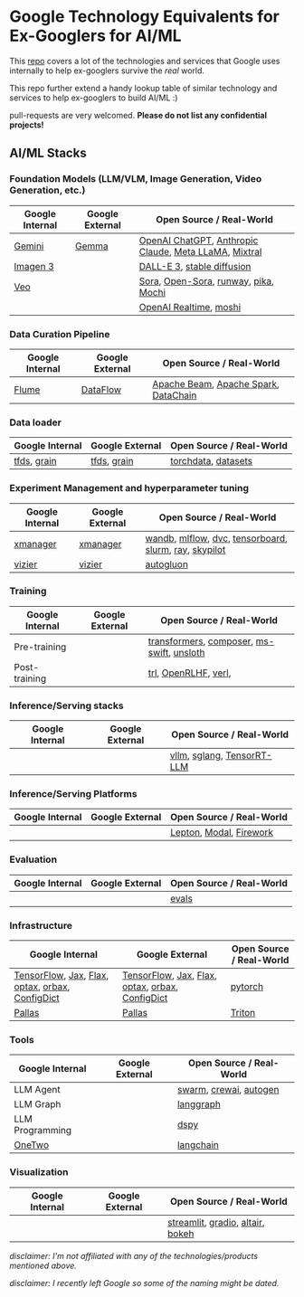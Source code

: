 # Google Technology Equivalents for Ex-Googlers for AI/ML

This [repo](https://github.com/jhuangtw/xg2xg) covers a lot of the technologies and services that Google uses internally to help ex-googlers survive the *real* world.

This repo further extend a handy lookup table of similar technology and services to help ex-googlers to build AI/ML :)

pull-requests are very welcomed. __Please do not list any confidential projects!__

## AI/ML Stacks

### Foundation Models (LLM/VLM, Image Generation, Video Generation, etc.)

| Google Internal | Google External                          | Open Source / Real-World                 |
| --------------- | ---------------------------------------- | ---------------------------------------- |
| [Gemini](https://gemini.google.com/) | [Gemma](https://github.com/google-deepmind/gemma) | [OpenAI ChatGPT](https://chat.openai.com/), [Anthropic Claude](https://claude.ai/), [Meta LLaMA](https://www.llama.com), [Mixtral](https://mistral.ai/technology/#models)|
| [Imagen 3](https://deepmind.google/technologies/imagen-3/)| | [DALL-E 3](https://openai.com/index/dall-e-3/), [stable diffusion](https://github.com/CompVis/stable-diffusion) |
| [Veo](https://deepmind.google/technologies/veo/) | | [Sora](https://openai.com/index/sora/), [Open-Sora](https://github.com/hpcaitech/Open-Sora), [runway](https://runwayml.com/), [pika](https://pika.art/home), [Mochi](https://github.com/genmoai/models)|
| | | [OpenAI Realtime](https://openai.com/index/introducing-the-realtime-api/), [moshi](https://github.com/kyutai-labs/moshi)|

### Data Curation Pipeline

| Google Internal | Google External                          | Open Source / Real-World                 |
| --------------- | ---------------------------------------- | ---------------------------------------- |
| [Flume](https://ai.google/research/pubs/pub35650)   | [DataFlow](https://cloud.google.com/dataflow)  | [Apache Beam](https://beam.apache.org/), [Apache Spark](https://spark.apache.org/), [DataChain](https://github.com/iterative/datachain) | [Daft](https://github.com/Eventual-Inc/Daft) |

### Data loader

| Google Internal | Google External                          | Open Source / Real-World                 |
| --------------- | ---------------------------------------- | ---------------------------------------- |
| [tfds](https://www.tensorflow.org/datasets), [grain](https://github.com/google/grain)   | [tfds](https://www.tensorflow.org/datasets), [grain](https://github.com/google/grain)  | [torchdata](https://github.com/pytorch/data), [datasets](https://github.com/huggingface/datasets) |

### Experiment Management and hyperparameter tuning

| Google Internal | Google External                          | Open Source / Real-World                 |
| --------------- | ---------------------------------------- | ---------------------------------------- |
| [xmanager](https://github.com/google-deepmind/xmanager)   | [xmanager](https://github.com/google-deepmind/xmanager)  | [wandb](https://github.com/wandb/wandb), [mlflow](https://github.com/mlflow/mlflow), [dvc](https://github.com/iterative/dvc), [tensorboard](https://github.com/tensorflow/tensorboard), [slurm](https://github.com/SchedMD/slurm), [ray](https://github.com/ray-project/ray), [skypilot](https://github.com/skypilot-org/skypilot) |
| [vizier](https://github.com/google/vizier) | [vizier](https://github.com/google/vizier) | [autogluon](https://github.com/autogluon/autogluon) |


### Training

| Google Internal | Google External                          | Open Source / Real-World                 |
| --------------- | ---------------------------------------- | ---------------------------------------- |
| Pre-training  |  | [transformers](https://github.com/huggingface/transformers), [composer](https://github.com/mosaicml/composer), [ms-swift](https://github.com/modelscope/ms-swift), [unsloth](https://github.com/unslothai/unsloth) |
| Post-training    |  | [trl](https://github.com/huggingface/trl), [OpenRLHF](https://github.com/OpenRLHF/OpenRLHF), [verl](https://github.com/volcengine/verl),  |


### Inference/Serving stacks

| Google Internal | Google External                          | Open Source / Real-World                 |
| --------------- | ---------------------------------------- | ---------------------------------------- |
| []() | []() | [vllm](https://github.com/vllm-project/vllm), [sglang](https://github.com/sgl-project/sglang), [TensorRT-LLM](https://github.com/NVIDIA/TensorRT-LLM) |


### Inference/Serving Platforms

| Google Internal | Google External                          | Open Source / Real-World                 |
| --------------- | ---------------------------------------- | ---------------------------------------- |
|  |  | [Lepton](https://github.com/leptonai), [Modal](https://github.com/modal-labs), [Firework](https://fireworks.ai/) |


### Evaluation

| Google Internal | Google External                          | Open Source / Real-World                 |
| --------------- | ---------------------------------------- | ---------------------------------------- |
| []() | []() | [evals](https://github.com/openai/evals) |


### Infrastructure

| Google Internal | Google External                          | Open Source / Real-World                 |
| --------------- | ---------------------------------------- | ---------------------------------------- |
| [TensorFlow](https://github.com/tensorflow/tensorflow), [Jax](https://github.com/jax-ml/jax), [Flax](https://github.com/google/flax), [optax](https://github.com/google-deepmind/optax), [orbax](https://github.com/google/orbax), [ConfigDict](https://github.com/google/ml_collections) | [TensorFlow](https://github.com/tensorflow/tensorflow), [Jax](https://github.com/jax-ml/jax), [Flax](https://github.com/google/flax), [optax](https://github.com/google-deepmind/optax), [orbax](https://github.com/google/orbax), [ConfigDict](https://github.com/google/ml_collections) | [pytorch](https://github.com/pytorch/pytorch) |
| [Pallas](https://jax.readthedocs.io/en/latest/pallas/index.html) | [Pallas](https://jax.readthedocs.io/en/latest/pallas/index.html) | [Triton](https://github.com/triton-lang/triton) |


### Tools

| Google Internal | Google External                          | Open Source / Real-World                 |
| --------------- | ---------------------------------------- | ---------------------------------------- |
| LLM Agent | []() | [swarm](https://github.com/openai/swarm), [crewai](https://github.com/crewAIInc/crewAI), [autogen](https://github.com/microsoft/autogen) |
| LLM Graph | []() | [langgraph](https://github.com/langchain-ai/langgraph) |
| LLM Programming | []() | [dspy](https://github.com/stanfordnlp/dspy) |
| [OneTwo](https://github.com/google-deepmind/onetwo) | []() | [langchain](https://github.com/langchain-ai/langchain) |

### Visualization

| Google Internal | Google External                          | Open Source / Real-World                 |
| --------------- | ---------------------------------------- | ---------------------------------------- |
| []()  | []() | [streamlit](https://github.com/streamlit/streamlit), [gradio](https://github.com/gradio-app/gradio), [altair](https://github.com/vega/altair), [bokeh](https://github.com/bokeh/bokeh) |


*disclaimer: I'm not affiliated with any of the technologies/products mentioned above.*

*disclaimer: I recently left Google so some of the naming might be dated.*
